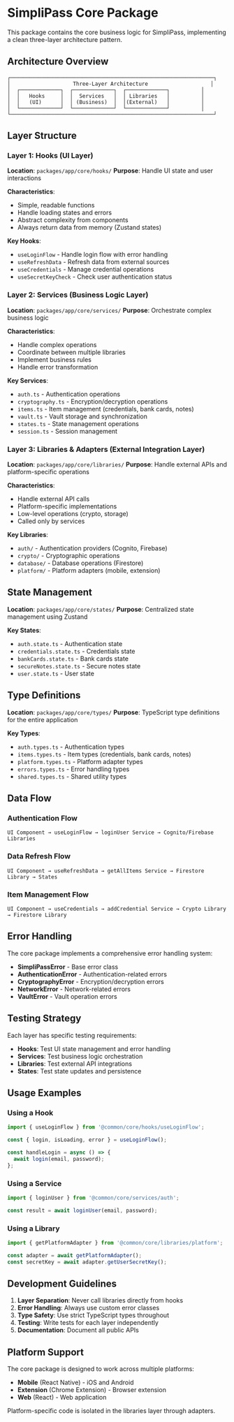 # SimpliPass Core Package

This package contains the core business logic for SimpliPass, implementing a clean three-layer architecture pattern.

## Architecture Overview

```
┌─────────────────────────────────────────────────────────────────┐
│                    Three-Layer Architecture                    │
│  ┌─────────────┐  ┌─────────────┐  ┌─────────────┐          │
│  │   Hooks     │  │  Services   │  │ Libraries   │          │
│  │   (UI)      │  │ (Business)  │  │(External)   │          │
│  └─────────────┘  └─────────────┘  └─────────────┘          │
└─────────────────────────────────────────────────────────────────┘
```

## Layer Structure

### Layer 1: Hooks (UI Layer)
**Location**: `packages/app/core/hooks/`
**Purpose**: Handle UI state and user interactions

**Characteristics**:
- Simple, readable functions
- Handle loading states and errors
- Abstract complexity from components
- Always return data from memory (Zustand states)

**Key Hooks**:
- `useLoginFlow` - Handle login flow with error handling
- `useRefreshData` - Refresh data from external sources
- `useCredentials` - Manage credential operations
- `useSecretKeyCheck` - Check user authentication status

### Layer 2: Services (Business Logic Layer)
**Location**: `packages/app/core/services/`
**Purpose**: Orchestrate complex business logic

**Characteristics**:
- Handle complex operations
- Coordinate between multiple libraries
- Implement business rules
- Handle error transformation

**Key Services**:
- `auth.ts` - Authentication operations
- `cryptography.ts` - Encryption/decryption operations
- `items.ts` - Item management (credentials, bank cards, notes)
- `vault.ts` - Vault storage and synchronization
- `states.ts` - State management operations
- `session.ts` - Session management

### Layer 3: Libraries & Adapters (External Integration Layer)
**Location**: `packages/app/core/libraries/`
**Purpose**: Handle external APIs and platform-specific operations

**Characteristics**:
- Handle external API calls
- Platform-specific implementations
- Low-level operations (crypto, storage)
- Called only by services

**Key Libraries**:
- `auth/` - Authentication providers (Cognito, Firebase)
- `crypto/` - Cryptographic operations
- `database/` - Database operations (Firestore)
- `platform/` - Platform adapters (mobile, extension)

## State Management

**Location**: `packages/app/core/states/`
**Purpose**: Centralized state management using Zustand

**Key States**:
- `auth.state.ts` - Authentication state
- `credentials.state.ts` - Credentials state
- `bankCards.state.ts` - Bank cards state
- `secureNotes.state.ts` - Secure notes state
- `user.state.ts` - User state

## Type Definitions

**Location**: `packages/app/core/types/`
**Purpose**: TypeScript type definitions for the entire application

**Key Types**:
- `auth.types.ts` - Authentication types
- `items.types.ts` - Item types (credentials, bank cards, notes)
- `platform.types.ts` - Platform adapter types
- `errors.types.ts` - Error handling types
- `shared.types.ts` - Shared utility types

## Data Flow

### Authentication Flow
```
UI Component → useLoginFlow → loginUser Service → Cognito/Firebase Libraries
```

### Data Refresh Flow
```
UI Component → useRefreshData → getAllItems Service → Firestore Library → States
```

### Item Management Flow
```
UI Component → useCredentials → addCredential Service → Crypto Library → Firestore Library
```

## Error Handling

The core package implements a comprehensive error handling system:

- **SimpliPassError** - Base error class
- **AuthenticationError** - Authentication-related errors
- **CryptographyError** - Encryption/decryption errors
- **NetworkError** - Network-related errors
- **VaultError** - Vault operation errors

## Testing Strategy

Each layer has specific testing requirements:

- **Hooks**: Test UI state management and error handling
- **Services**: Test business logic orchestration
- **Libraries**: Test external API integrations
- **States**: Test state updates and persistence

## Usage Examples

### Using a Hook
```typescript
import { useLoginFlow } from '@common/core/hooks/useLoginFlow';

const { login, isLoading, error } = useLoginFlow();

const handleLogin = async () => {
  await login(email, password);
};
```

### Using a Service
```typescript
import { loginUser } from '@common/core/services/auth';

const result = await loginUser(email, password);
```

### Using a Library
```typescript
import { getPlatformAdapter } from '@common/core/libraries/platform';

const adapter = await getPlatformAdapter();
const secretKey = await adapter.getUserSecretKey();
```

## Development Guidelines

1. **Layer Separation**: Never call libraries directly from hooks
2. **Error Handling**: Always use custom error classes
3. **Type Safety**: Use strict TypeScript types throughout
4. **Testing**: Write tests for each layer independently
5. **Documentation**: Document all public APIs

## Platform Support

The core package is designed to work across multiple platforms:

- **Mobile** (React Native) - iOS and Android
- **Extension** (Chrome Extension) - Browser extension
- **Web** (React) - Web application

Platform-specific code is isolated in the libraries layer through adapters. 